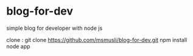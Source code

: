 # blog-for-dev
simple blog for developer with node js

clone : git clone https://github.com/msmusli/blog-for-dev.git
npm install
node app
